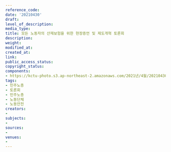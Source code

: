 ```yaml
---
reference_code: 
date: '20210430'
draft: 
level_of_description: 
media_type: 
title: 모든 노동자의 산재보험을 위한 현장증언 및 제도개혁 토론회
description: 
weight: 
modified_at: 
created_at: 
link: 
public_access_status: 
copyright_status: 
components:
- https://kctu-photo.s3.ap-northeast-2.amazonaws.com/2021년/4월/20210430-모든+노동자의+산재보험을+위한+현장증언+및+제도개혁+토론회_민주노총_토론회_민주노총_노동단체_노동안전/_1DX0041.jpg
tags:
- 민주노총
- 토론회
- 민주노총
- 노동단체
- 노동안전
creators:
- 
subjects:
- 
sources:
- 
venues:
- 
---
```

